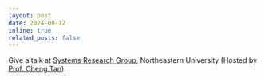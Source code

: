 ```yaml
---
layout: post
date: 2024-08-12
inline: true
related_posts: false
---
```


Give a talk at [Systems Research Group](https://srg.khoury.northeastern.edu/), Northeastern University (Hosted by [Prof. Cheng Tan](https://naizhengtan.github.io/)).
